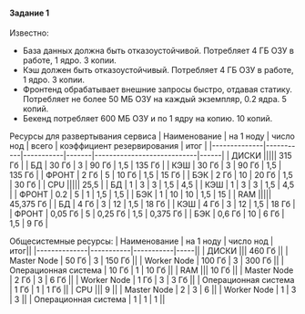 #### Задание 1

Известно:
- База данных должна быть отказоустойчивой. Потребляет 4 ГБ ОЗУ в работе, 1 ядро. 3 копии.
- Кэш должен быть отказоустойчивый. Потребляет 4 ГБ ОЗУ в работе, 1 ядро. 3 копии.
- Фронтенд обрабатывает внешние запросы быстро, отдавая статику. Потребляет не более 50 МБ ОЗУ на каждый экземпляр, 0.2 ядра. 5 копий.
- Бекенд потребляет 600 МБ ОЗУ и по 1 ядру на копию. 10 копий.


Ресурсы для развертывания сервиса
| Наименование | на 1 ноду | число нод | всего | коэффициент резервирования | итог |
|--------------|-----------|-----------|-------|----------------------------|------|
| ДИСКИ ||||| 315 Гб |
| БД | 30 Гб | 3 | 90 Гб | 1,5 | 135 Гб |
| КЭШ | 30 Гб | 3 | 90 Гб | 1,5 | 135 Гб |
| ФРОНТ | 2 Гб | 5 | 10 Гб | 1,5 | 15 Гб |
| БЭК | 2 Гб | 10 | 20 Гб | 1,5 | 30 Гб |
| CPU ||||| 25,5 |
| БД | 1 | 3 | 3 | 1,5 | 4,5 |
| КЭШ | 1 | 3 | 3 | 1,5 | 4,5 |
| ФРОНТ | 0.2 | 5 | 1 | 1,5 | 1,5 |
| БЭК | 1 | 10 | 10 | 1,5 | 15 |
| RAM ||||| 45,375 Гб |
| БД | 4 Гб | 3 | 12 | 1,5 | 18 Гб |
| КЭШ | 4 Гб | 3 | 12 | 1,5 | 18 Гб |
| ФРОНТ | 0,05 Гб | 5 | 0,25 Гб | 1,5 | 0,375 Гб |
| БЭК | 0,6 Гб | 10 | 6 Гб | 1,5 | 9 Гб |

Общесистемные ресурсы:
| Наименование | на 1 ноду | число нод | итог||
|--------------|-----------|-----------|-----||
| ДИСКИ ||| 460 Гб ||
| Master Node | 50 Гб | 3 | 150 Гб ||
| Worker Node | 100 Гб | 3 | 300 Гб ||
| Операционная система | 10 Гб | 1 | 10 Гб ||
| RAM ||| 10 Гб ||
| Master Node | 2 Гб | 3 | 6 Гб ||
| Worker Node | 1 Гб | 3 | 3 Гб ||
| Операционная система | 1 Гб | 1 | 1 Гб ||
| CPU ||| 9 ||
| Master Node | 2 | 3 | 6 ||
| Worker Node | 1 | 3 | 3 ||
| Операционная система | 1 | 1 | 1 ||
